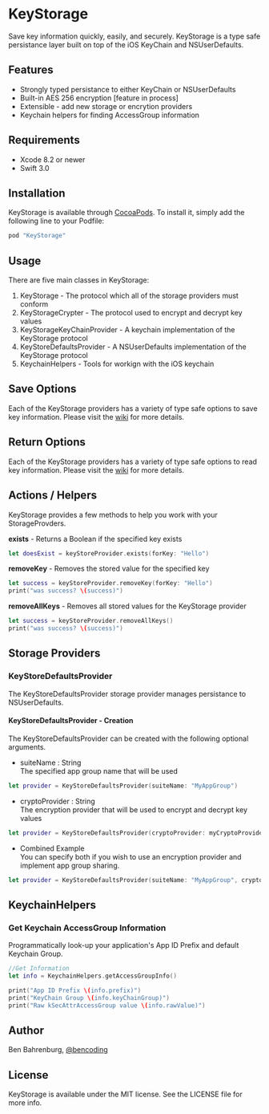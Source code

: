 # KeyStorage
Save key information quickly, easily, and securely.  KeyStorage is a type safe persistance layer built on top of the iOS KeyChain and NSUserDefaults.

## Features

* Strongly typed persistance to either KeyChain or NSUserDefaults
* Built-in AES 256 encryption [feature in process]
* Extensible - add new storage or encrytion providers
* Keychain helpers for finding AccessGroup information

## Requirements

* Xcode 8.2 or newer
* Swift 3.0

## Installation

KeyStorage is available through [CocoaPods](http://cocoapods.org). To install
it, simply add the following line to your Podfile:

```ruby
pod "KeyStorage"
```

## Usage

There are five main classes in KeyStorage:

1. KeyStorage - The protocol which all of the storage providers must conform 
2. KeyStorageCrypter - The protocol used to encrypt and decrypt key values 
3. KeyStorageKeyChainProvider - A keychain implementation of the KeyStorage protocol
4. KeyStoreDefaultsProvider -  A NSUserDefaults implementation of the KeyStorage protocol
5. KeychainHelpers - Tools for workign with the iOS keychain

## Save Options

Each of the KeyStorage providers has a variety of type safe options to save key information.  Please visit the [wiki](https://github.com/benbahrenburg/KeyStorage/wiki/KeyStorage---Save-Options) for more details.

        
## Return Options

Each of the KeyStorage providers has a variety of type safe options to read key information.  Please visit the [wiki](https://github.com/benbahrenburg/KeyStorage/wiki/KeyStorage---Read-Options) for more details.

## Actions / Helpers

KeyStorage provides a few methods to help you work with your StorageProvders.

<b>exists</b> - Returns a Boolean if the specified key exists

```swift
let doesExist = keyStoreProvider.exists(forKey: "Hello")
```

<b>removeKey</b> - Removes the stored value for the specified key

```swift
let success = keyStoreProvider.removeKey(forKey: "Hello")
print("was success? \(success)")
```

<b>removeAllKeys</b> - Removes all stored values for the KeyStorage provider

```swift
let success = keyStoreProvider.removeAllKeys()
print("was success? \(success)")
```

## Storage Providers

### KeyStoreDefaultsProvider
The KeyStoreDefaultsProvider storage provider manages persistance to NSUserDefaults.

#### KeyStoreDefaultsProvider - Creation 

The KeyStoreDefaultsProvider can be created with the following optional arguments.

* suiteName : String
<br/>The specified app group name that will be used
```swift
let provider = KeyStoreDefaultsProvider(suiteName: "MyAppGroup")
```

* cryptoProvider : String
<br/>The encryption provider that will be used to encrypt and decrypt key values
```swift
let provider = KeyStoreDefaultsProvider(cryptoProvider: myCryptoProvider)
```

* Combined Example
<br/>You can specify both if you wish to use an encryption provider and implement app group sharing.

```swift
let provider = KeyStoreDefaultsProvider(suiteName: "MyAppGroup", cryptoProvider: myCryptoProvider)
```

## KeychainHelpers

### Get Keychain AccessGroup Information

Programmatically look-up your application's App ID Prefix and default Keychain Group.

```swift
//Get Information 
let info = KeychainHelpers.getAccessGroupInfo()

print("App ID Prefix \(info.prefix)")
print("KeyChain Group \(info.keyChainGroup)")
print("Raw kSecAttrAccessGroup value \(info.rawValue)")

```

## Author

Ben Bahrenburg, [@bencoding](https://twitter.com/bencoding)

## License

KeyStorage is available under the MIT license. See the LICENSE file for more info.
